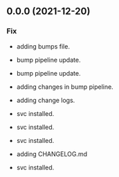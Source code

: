 ## 0.0.0 (2021-12-20)

### Fix

- adding bumps file.
- bump pipeline update.
- bump pipeline update.
- adding changes in bump pipeline.
- adding change logs.
- svc installed.
- svc installed.

- svc installed.
- adding CHANGELOG.md
- svc installed.

